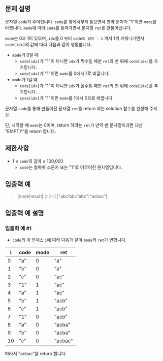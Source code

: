 ## 문제 설명
문자열 `code`가 주어집니다.
`code`를 앞에서부터 읽으면서 만약 문자가 "1"이면 `mode`를 바꿉니다. `mode`에 따라 `code`를 읽어가면서 문자열 `ret`을 만들어냅니다.

`mode`는 0과 1이 있으며, `idx`를 0 부터 `code의 길이 - 1` 까지 1씩 키워나가면서 `code[idx]`의 값에 따라 다음과 같이 행동합니다.

- `mode`가 0일 때
  - `code[idx]`가 "1"이 아니면 `idx`가 짝수일 때만 `ret`의 맨 뒤에 `code[idx]`를 추가합니다.
  - `code[idx]`가 "1"이면 `mode`를 0에서 1로 바꿉니다.
- `mode`가 1일 때
  - `code[idx]`가 "1"이 아니면 `idx`가 홀수일 때만 `ret`의 맨 뒤에 `code[idx]`를 추가합니다.
  - `code[idx]`가 "1"이면 `mode`를 1에서 0으로 바꿉니다.

문자열 `code`를 통해 만들어진 문자열 `ret`를 return 하는 solution 함수를 완성해 주세요.

단, 시작할 때 `mode`는 0이며, return 하려는 `ret`가 만약 빈 문자열이라면 대신 "EMPTY"를 return 합니다.

## 제한사항
- 1 ≤ `code`의 길이 ≤ 100,000
  - `code`는 알파벳 소문자 또는 "1"로 이루어진 문자열입니다.

## 입출력 예
> |code|result|
> |::|:-:|
> |"abc1abc1abc"|"acbac"|

## 입출력 예 설명
### 입출력 예 #1
- `code`의 각 인덱스 `i`에 따라 다음과 같이 `mode`와 `ret`가 변합니다.

| i  | code | mode | ret   |
|----|------|------|-------|
| 0  | "a"  | 0    | "a"   |
| 1  | "b"  | 0    | "a"   |
| 2  | "c"  | 0    | "ac"  |
| 3  | "1"  | 1    | "ac"  |
| 4  | "a"  | 1    | "ac"  |
| 5  | "b"  | 1    | "acb" |
| 6  | "c"  | 1    | "acb" |
| 7  | "1"  | 0    | "acb" |
| 8  | "a"  | 0    | "acba" |
| 9  | "b"  | 0    | "acba" |
| 10 | "c"  | 0    | "acbac" |

따라서 "acbac"를 return 합니다.